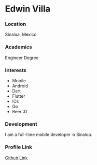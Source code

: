 # Edwin Villa

### Location
Sinaloa, Mexico

### Academics
Engineer Degree

### Interests

- Mobile
- Android
- Dart
- Flutter
- IOs
- Go
- Beer :D

### Development

I am a full-time mobile developer in Sinaloa.

### Profile Link
[Github Link](https://github.com/edwvilla)
